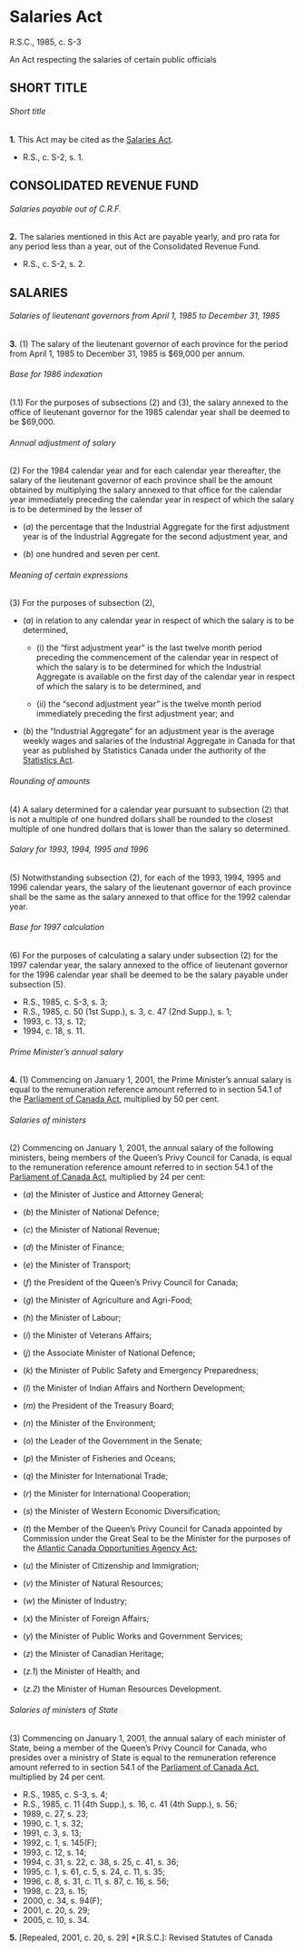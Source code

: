 # Salaries Act

R.S.C., 1985, c. S-3

An Act respecting the salaries of certain public officials

## SHORT TITLE

###### Short title

**1.** This Act may be cited as the [Salaries Act](/canada/eng/acts/S/S-3.md).

  * R.S., c. S-2, s. 1.

## CONSOLIDATED REVENUE FUND

###### Salaries payable out of C.R.F.

**2.** The salaries mentioned in this Act are payable yearly, and pro rata for any period less than a year, out of the Consolidated Revenue Fund.

  * R.S., c. S-2, s. 2.

## SALARIES

###### Salaries of lieutenant governors from April 1, 1985 to December 31, 1985

**3.** (1) The salary of the lieutenant governor of each province for the period from April 1, 1985 to December 31, 1985 is $69,000 per annum.

###### Base for 1986 indexation

(1.1) For the purposes of subsections (2) and (3), the salary annexed to the office of lieutenant governor for the 1985 calendar year shall be deemed to be $69,000.

###### Annual adjustment of salary

(2) For the 1984 calendar year and for each calendar year thereafter, the salary of the lieutenant governor of each province shall be the amount obtained by multiplying the salary annexed to that office for the calendar year immediately preceding the calendar year in respect of which the salary is to be determined by the lesser of

  * (_a_) the percentage that the Industrial Aggregate for the first adjustment year is of the Industrial Aggregate for the second adjustment year, and

  * (_b_) one hundred and seven per cent.

###### Meaning of certain expressions

(3) For the purposes of subsection (2),

  * (_a_) in relation to any calendar year in respect of which the salary is to be determined,

    * (i) the “first adjustment year” is the last twelve month period preceding the commencement of the calendar year in respect of which the salary is to be determined for which the Industrial Aggregate is available on the first day of the calendar year in respect of which the salary is to be determined, and

    * (ii) the “second adjustment year” is the twelve month period immediately preceding the first adjustment year; and

  * (_b_) the “Industrial Aggregate” for an adjustment year is the average weekly wages and salaries of the Industrial Aggregate in Canada for that year as published by Statistics Canada under the authority of the [Statistics Act](/canada/eng/acts/S/S-19.md).

###### Rounding of amounts

(4) A salary determined for a calendar year pursuant to subsection (2) that is not a multiple of one hundred dollars shall be rounded to the closest multiple of one hundred dollars that is lower than the salary so determined.

###### Salary for 1993, 1994, 1995 and 1996

(5) Notwithstanding subsection (2), for each of the 1993, 1994, 1995 and 1996 calendar years, the salary of the lieutenant governor of each province shall be the same as the salary annexed to that office for the 1992 calendar year.

###### Base for 1997 calculation

(6) For the purposes of calculating a salary under subsection (2) for the 1997 calendar year, the salary annexed to the office of lieutenant governor for the 1996 calendar year shall be deemed to be the salary payable under subsection (5).

  * R.S., 1985, c. S-3, s. 3;
  * R.S., 1985, c. 50 (1st Supp.), s. 3, c. 47 (2nd Supp.), s. 1;
  * 1993, c. 13, s. 12;
  * 1994, c. 18, s. 11.

###### Prime Minister’s annual salary

**4.** (1) Commencing on January 1, 2001, the Prime Minister’s annual salary is equal to the remuneration reference amount referred to in section 54.1 of the [Parliament of Canada Act](/canada/eng/acts/P/P-1.md), multiplied by 50 per cent.

###### Salaries of ministers

(2) Commencing on January 1, 2001, the annual salary of the following ministers, being members of the Queen’s Privy Council for Canada, is equal to the remuneration reference amount referred to in section 54.1 of the [Parliament of Canada Act](/canada/eng/acts/P/P-1.md), multiplied by 24 per cent:

  * (_a_) the Minister of Justice and Attorney General;

  * (_b_) the Minister of National Defence;

  * (_c_) the Minister of National Revenue;

  * (_d_) the Minister of Finance;

  * (_e_) the Minister of Transport;

  * (_f_) the President of the Queen’s Privy Council for Canada;

  * (_g_) the Minister of Agriculture and Agri-Food;

  * (_h_) the Minister of Labour;

  * (_i_) the Minister of Veterans Affairs;

  * (_j_) the Associate Minister of National Defence;

  * (_k_) the Minister of Public Safety and Emergency Preparedness;

  * (_l_) the Minister of Indian Affairs and Northern Development;

  * (_m_) the President of the Treasury Board;

  * (_n_) the Minister of the Environment;

  * (_o_) the Leader of the Government in the Senate;

  * (_p_) the Minister of Fisheries and Oceans;

  * (_q_) the Minister for International Trade;

  * (_r_) the Minister for International Cooperation;

  * (_s_) the Minister of Western Economic Diversification;

  * (_t_) the Member of the Queen’s Privy Council for Canada appointed by Commission under the Great Seal to be the Minister for the purposes of the [Atlantic Canada Opportunities Agency Act](/canada/eng/acts/A/A-13.7.md);

  * (_u_) the Minister of Citizenship and Immigration;

  * (_v_) the Minister of Natural Resources;

  * (_w_) the Minister of Industry;

  * (_x_) the Minister of Foreign Affairs;

  * (_y_) the Minister of Public Works and Government Services;

  * (_z_) the Minister of Canadian Heritage;

  * (_z.1_) the Minister of Health; and

  * (_z.2_) the Minister of Human Resources Development.

###### Salaries of ministers of State

(3) Commencing on January 1, 2001, the annual salary of each minister of State, being a member of the Queen’s Privy Council for Canada, who presides over a ministry of State is equal to the remuneration reference amount referred to in section 54.1 of the [Parliament of Canada Act](/canada/eng/acts/P/P-1.md), multiplied by 24 per cent.

  * R.S., 1985, c. S-3, s. 4;
  * R.S., 1985, c. 11 (4th Supp.), s. 16, c. 41 (4th Supp.), s. 56;
  * 1989, c. 27, s. 23;
  * 1990, c. 1, s. 32;
  * 1991, c. 3, s. 13;
  * 1992, c. 1, s. 145(F);
  * 1993, c. 12, s. 14;
  * 1994, c. 31, s. 22, c. 38, s. 25, c. 41, s. 36;
  * 1995, c. 1, s. 61, c. 5, s. 24, c. 11, s. 35;
  * 1996, c. 8, s. 31, c. 11, s. 87, c. 16, s. 56;
  * 1998, c. 23, s. 15;
  * 2000, c. 34, s. 94(F);
  * 2001, c. 20, s. 29;
  * 2005, c. 10, s. 34.

**5.** [Repealed, 2001, c. 20, s. 29]
  *[R.S.C.]: Revised Statutes of Canada
